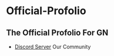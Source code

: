# Official-Profolio
## The Official Profolio For GN
- [Discord Server](https://dsc.gg/gnetwork) Our Community
